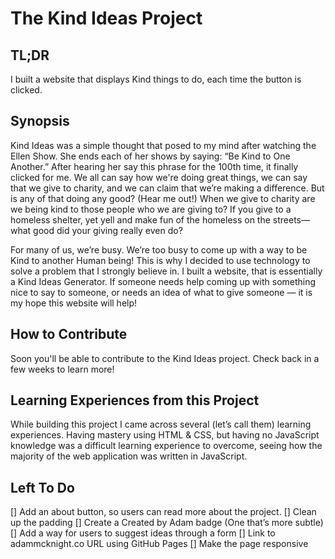 # The Kind Ideas Project

## TL;DR
I built a website that displays Kind things to do, each time the button is clicked.

## Synopsis
Kind Ideas was a simple thought that posed to my mind after watching the Ellen Show. She ends each of her shows by saying: “Be Kind to One Another.” 
After hearing her say this phrase for the 100th time, it finally clicked for me. We all can say how we're doing great things, we can say that we give to charity,
and we can claim that we’re making a difference. But is any of that doing any good? (Hear me out!) When we give to charity are we being kind to those people
who we are giving to? If you give to a homeless shelter, yet yell and make fun of the homeless on the streets—what good did your giving really even do? 

For many of us, we’re busy. We’re too busy to come up with a way to be Kind to another Human being! 
This is why I decided to use technology to solve a problem that I strongly believe in. I built a website, that is essentially a Kind Ideas Generator.
If someone needs help coming up with something nice to say to someone, or needs an idea of what to give someone — it is my hope this website will help!

## How to Contribute
Soon you'll be able to contribute to the Kind Ideas project. Check back in a few weeks to learn more!

## Learning Experiences from this Project
While building this project I came across several (let’s call them) learning experiences. Having mastery using HTML & CSS, but having no JavaScript knowledge was a difficult learning experience to overcome, seeing how the majority of the web application was written in JavaScript.

## Left To Do
[] Add an about button, so users can read more about the project.
[] Clean up the padding
[] Create a Created by Adam badge (One that’s more subtle) 
[] Add a way for users to suggest ideas through a form
[] Link to adammcknight.co URL using GitHub Pages
[] Make the page responsive

